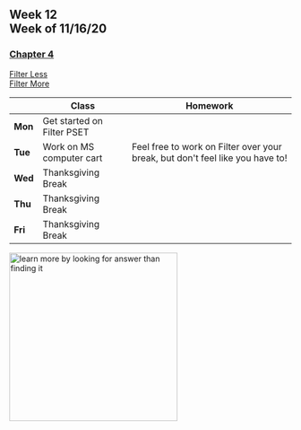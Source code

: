 <meta http-equiv="refresh" content="300"/>

## Week 12<br>Week of 11/16/20

### [Chapter 4](/ap/curriculum/4)  
[Filter Less](https://cs50.harvard.edu/ap/2021/curriculum/x/psets/4/filter/less/)  
[Filter More](https://cs50.harvard.edu/ap/2021/curriculum/x/psets/4/filter/more/)

  |       |Class                  |Homework   |
  |-------|---------              |---------  |
  |**Mon**|Get started on Filter PSET | |
  |**Tue**|Work on MS computer cart |Feel free to work on Filter over your break, but don't feel like you have to! |
  |**Wed**|Thanksgiving Break | |
  |**Thu**|Thanksgiving Break | |
  |**Fri**|Thanksgiving Break | |
  
<img src="https://pbs.twimg.com/media/Dqc1eRnXgAAAiR1.jpg" alt="learn more by looking for answer than finding it" height="300">
